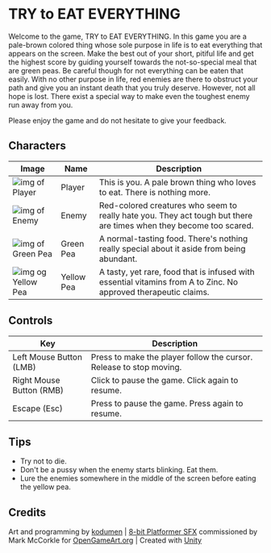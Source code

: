 # TRY to EAT EVERYTHING
Welcome to the game, TRY to EAT EVERYTHING. In this game you are a pale-brown colored thing whose sole purpose in life is to eat everything that appears on the screen. Make the best out of your short, pitiful life and get the highest score by guiding yourself towards the not-so-special meal that are green peas. Be careful though for not everything can be eaten that easily. With no other purpose in life, red enemies are there to obstruct your path and give you an instant death that you truly deserve. However, not all hope is lost. There exist a special way to make even the toughest enemy run away from you.

Please enjoy the game and do not hesitate to give your feedback.

## Characters
Image | Name | Description
----- | ---- | -----------
![img of Player](http://kodumen.github.io/try-to-eat-everything-web/images/player.png) | Player | This is you. A pale brown thing who loves to eat. There is nothing more.
![img of Enemy](http://kodumen.github.io/try-to-eat-everything-web/images/enemy.png) | Enemy | Red-colored creatures who seem to really hate you. They act tough but there are times when they become too scared.
![img of Green Pea](http://kodumen.github.io/try-to-eat-everything-web/images/greenP.png) | Green Pea | A normal-tasting food. There's nothing really special about it aside from being abundant.
![img og Yellow Pea](http://kodumen.github.io/try-to-eat-everything-web/images/yellowP.png) | Yellow Pea | A tasty, yet rare, food that is infused with essential vitamins from A to Zinc. No approved therapeutic claims.

## Controls
Key | Description
--- | -----------
Left Mouse Button (LMB) | Press to make the player follow the cursor. Release to stop moving.
Right Mouse Button (RMB) | Click to pause the game. Click again to resume.
Escape (Esc) | Press to pause the game. Press again to resume.

## Tips
* Try not to die.
* Don't be a pussy when the enemy starts blinking. Eat them.
* Lure the enemies somewhere in the middle of the screen before eating the yellow pea.
 
## Credits
Art and programming by [kodumen](http://www.github.com/kodumen) | [8-bit Platformer SFX](http://opengameart.org/content/8-bit-platformer-sfx) commissioned by Mark McCorkle for [OpenGameArt.org](http://opengameart.org/) | Created with [Unity](http://unity3d.com/unity/)

